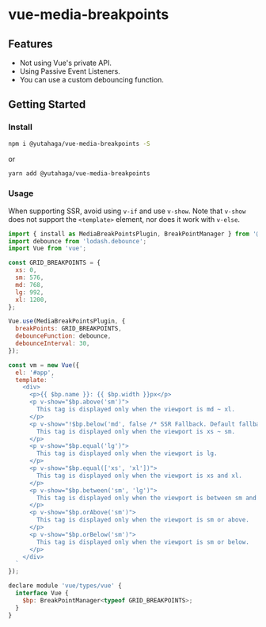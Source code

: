 # vue-media-breakpoints

## Features

- Not using Vue's private API.
- Using Passive Event Listeners.
- You can use a custom debouncing function.

## Getting Started

### Install

```sh
npm i @yutahaga/vue-media-breakpoints -S
```

or

```sh
yarn add @yutahaga/vue-media-breakpoints
```

### Usage

When supporting SSR, avoid using `v-if` and use `v-show`.
Note that `v-show` does not support the `<template>` element, nor does it work with `v-else`.

```js
import { install as MediaBreakPointsPlugin, BreakPointManager } from '@yutahaga/vue-media-breakpoints';
import debounce from 'lodash.debounce';
import Vue from 'vue';

const GRID_BREAKPOINTS = {
  xs: 0,
  sm: 576,
  md: 768,
  lg: 992,
  xl: 1200,
};

Vue.use(MediaBreakPointsPlugin, {
  breakPoints: GRID_BREAKPOINTS,
  debounceFunction: debounce,
  debounceInterval: 30,
});

const vm = new Vue({
  el: '#app',
  template: `
    <div>
      <p>{{ $bp.name }}: {{ $bp.width }}px</p>
      <p v-show="$bp.above('sm')">
        This tag is displayed only when the viewport is md ~ xl.
      </p>
      <p v-show="!$bp.below('md', false /* SSR Fallback. Default fallback is true */)">
        This tag is displayed only when the viewport is xs ~ sm.
      </p>
      <p v-show="$bp.equal('lg')">
        This tag is displayed only when the viewport is lg.
      </p>
      <p v-show="$bp.equal(['xs', 'xl'])">
        This tag is displayed only when the viewport is xs and xl.
      </p>
      <p v-show="$bp.between('sm', 'lg')">
        This tag is displayed only when the viewport is between sm and lg. (sm <= ViewPort < lg)
      </p>
      <p v-show="$bp.orAbove('sm')">
        This tag is displayed only when the viewport is sm or above.
      </p>
      <p v-show="$bp.orBelow('sm')">
        This tag is displayed only when the viewport is sm or below.
      </p>
    </div>
  `
});

declare module 'vue/types/vue' {
  interface Vue {
    $bp: BreakPointManager<typeof GRID_BREAKPOINTS>;
  }
}
```
